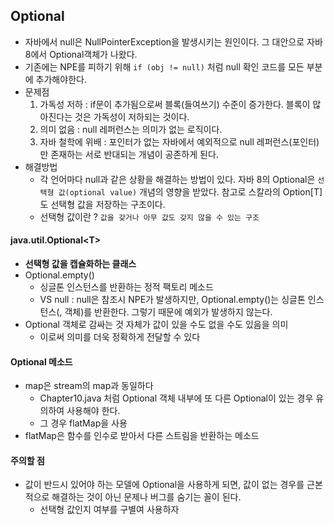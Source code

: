## Optional
* 자바에서 null은 NullPointerException을 발생시키는 원인이다. 그 대안으로 자바 8에서 Optional객체가 나왔다.
* 기존에는 NPE를 피하기 위해 `if (obj != null)` 처럼 null 확인 코드를 모든 부분에 추가해야한다.
* 문제점
    1. 가독성 저하 : if문이 추가됨으로써 블록(들여쓰기) 수준이 증가한다. 블록이 많아진다는 것은 가독성이 저하되는 것이다.
    2. 의미 없음 : null 레퍼런스는 의미가 없는 로직이다.
    3. 자바 철학에 위배 : 포인터가 없는 자바에서 예외적으로 null 레퍼런스(포인터)만 존재하는 서로 반대되는 개념이 공존하게 된다.
* 해결방법
    * 각 언어마다 null과 같은 상황을 해결하는 방법이 있다. 자바 8의 Optional은 `선택형 값(optional value)` 개념의 영향을 받았다. 참고로 스칼라의 Option[T]도 선택형 값을 저장하는 구조이다.
    * 선택형 값이란 ? `값을 갖거나 아무 값도 갖지 않을 수 있는 구조`
    
#### java.util.Optional\<T>
* __선택형 값을 캡슐화하는 클래스__
* Optional.empty()
    * 싱글톤 인스턴스를 반환하는 정적 팩토리 메소드
    * VS null : null은 참조시 NPE가 발생하지만, Optional.empty()는 싱글톤 인스턴스(, 객체)를 반환한다. 그렇기 때문에 예외가 발생하지 않는다.
* Optional 객체로 감싸는 것 자체가 값이 있을 수도 없을 수도 있음을 의미
    * 이로써 의미를 더욱 정확하게 전달할 수 있다

#### Optional 메소드
* map은 stream의 map과 동일하다
    * Chapter10.java 처럼 Optional 객체 내부에 또 다른 Optional이 있는 경우 유의하여 사용해야 한다.
    * 그 경우 flatMap을 사용
* flatMap은 함수를 인수로 받아서 다른 스트림을 반환하는 메소드

#### 주의할 점
* 값이 반드시 있어야 하는 모델에 Optional을 사용하게 되면, 값이 없는 경우를 근본적으로 해결하는 것이 아닌 문제나 버그를 숨기는 꼴이 된다.
    * 선택형 값인지 여부를 구별여 사용하자